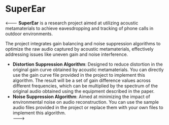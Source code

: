# SuperEar  
<--- **SuperEar** is a research project aimed at utilizing acoustic metamaterials to achieve eavesdropping and tracking of phone calls in outdoor environments.  

The project integrates gain balancing and noise suppression algorithms to optimize the raw audio captured by acoustic metamaterials, effectively addressing issues like uneven gain and noise interference.  

- **Distortion Suppression Algorithm**: Designed to reduce distortion in the original gain curve obtained by acoustic metamaterials. You can directly use the gain curve file provided in the project to implement this algorithm. The result will be a set of gain difference values across different frequencies, which can be multiplied by the spectrum of the original audio obtained using the equipment described in the paper.  
- **Noise Suppression Algorithm**: Aimed at minimizing the impact of environmental noise on audio reconstruction. You can use the sample audio files provided in the project or replace them with your own files to implement this algorithm.  
 --->

